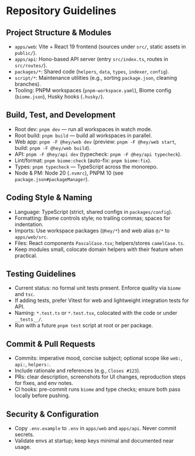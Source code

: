 # Repository Guidelines

## Project Structure & Modules
- `apps/web`: Vite + React 19 frontend (sources under `src/`, static assets in `public/`).
- `apps/api`: Hono-based API server (entry `src/index.ts`, routes in `src/routes/`).
- `packages/*`: Shared code (`helpers`, `data`, `types`, `indexer`, `config`).
- `script/*`: Maintenance utilities (e.g., sorting `package.json`, cleaning branches).
- Tooling: PNPM workspaces (`pnpm-workspace.yaml`), Biome config (`biome.json`), Husky hooks (`.husky/`).

## Build, Test, and Development
- Root dev: `pnpm dev` — run all workspaces in watch mode.
- Root build: `pnpm build` — build all workspaces in parallel.
- Web app: `pnpm -F @hey/web dev` (preview: `pnpm -F @hey/web start`, build: `pnpm -F @hey/web build`).
- API: `pnpm -F @hey/api dev` (typecheck: `pnpm -F @hey/api typecheck`).
- Lint/format: `pnpm biome:check` (auto-fix: `pnpm biome:fix`).
- Types: `pnpm typecheck` — TypeScript across the monorepo.
- Node & PM: Node 20 (`.nvmrc`), PNPM 10 (see `package.json#packageManager`).

## Coding Style & Naming
- Language: TypeScript (strict, shared configs in `packages/config`).
- Formatting: Biome controls style; no trailing commas; spaces for indentation.
- Imports: Use workspace packages (`@hey/*`) and web alias `@/*` to `apps/web/src`.
- Files: React components `PascalCase.tsx`; helpers/stores `camelCase.ts`.
- Keep modules small, colocate domain helpers with their feature when practical.

## Testing Guidelines
- Current status: no formal unit tests present. Enforce quality via `biome` and `tsc`.
- If adding tests, prefer Vitest for web and lightweight integration tests for API.
- Naming: `*.test.ts` or `*.test.tsx`, colocated with the code or under `__tests__/`.
- Run with a future `pnpm test` script at root or per package.

## Commit & Pull Requests
- Commits: imperative mood, concise subject; optional scope like `web:`, `api:`, `helpers:`.
- Include rationale and references (e.g., `Closes #123`).
- PRs: clear description, screenshots for UI changes, reproduction steps for fixes, and env notes.
- CI hooks: pre-commit runs `biome` and type checks; ensure both pass locally before pushing.

## Security & Configuration
- Copy `.env.example` to `.env` in `apps/web` and `apps/api`. Never commit secrets.
- Validate envs at startup; keep keys minimal and documented near usage.
